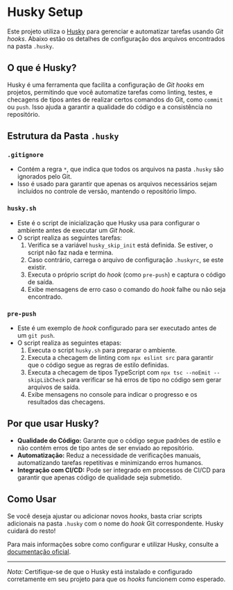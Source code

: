 # Husky Setup

Este projeto utiliza o [Husky](https://typicode.github.io/husky/#/) para gerenciar e automatizar tarefas usando *Git hooks*. Abaixo estão os detalhes de configuração dos arquivos encontrados na pasta `.husky`.

## O que é Husky?

Husky é uma ferramenta que facilita a configuração de *Git hooks* em projetos, permitindo que você automatize tarefas como linting, testes, e checagens de tipos antes de realizar certos comandos do Git, como `commit` ou `push`. Isso ajuda a garantir a qualidade do código e a consistência no repositório.

## Estrutura da Pasta `.husky`

### `.gitignore`

- Contém a regra `*`, que indica que todos os arquivos na pasta `.husky` são ignorados pelo Git.
- Isso é usado para garantir que apenas os arquivos necessários sejam incluídos no controle de versão, mantendo o repositório limpo.

### `husky.sh`

- Este é o script de inicialização que Husky usa para configurar o ambiente antes de executar um *Git hook*.
- O script realiza as seguintes tarefas:
  1. Verifica se a variável `husky_skip_init` está definida. Se estiver, o script não faz nada e termina.
  2. Caso contrário, carrega o arquivo de configuração `.huskyrc`, se este existir.
  3. Executa o próprio script do *hook* (como `pre-push`) e captura o código de saída.
  4. Exibe mensagens de erro caso o comando do *hook* falhe ou não seja encontrado.

### `pre-push`

- Este é um exemplo de *hook* configurado para ser executado antes de um `git push`.
- O script realiza as seguintes etapas:
  1. Executa o script `husky.sh` para preparar o ambiente.
  2. Executa a checagem de linting com `npx eslint src` para garantir que o código segue as regras de estilo definidas.
  3. Executa a checagem de tipos TypeScript com `npx tsc --noEmit --skipLibCheck` para verificar se há erros de tipo no código sem gerar arquivos de saída.
  4. Exibe mensagens no console para indicar o progresso e os resultados das checagens.

## Por que usar Husky?

- **Qualidade do Código:** Garante que o código segue padrões de estilo e não contém erros de tipo antes de ser enviado ao repositório.
- **Automatização:** Reduz a necessidade de verificações manuais, automatizando tarefas repetitivas e minimizando erros humanos.
- **Integração com CI/CD:** Pode ser integrado em processos de CI/CD para garantir que apenas código de qualidade seja submetido.

## Como Usar

Se você deseja ajustar ou adicionar novos *hooks*, basta criar scripts adicionais na pasta `.husky` com o nome do *hook* Git correspondente. Husky cuidará do resto!

Para mais informações sobre como configurar e utilizar Husky, consulte a [documentação oficial](https://typicode.github.io/husky/#/).

---

*Nota:* Certifique-se de que o Husky está instalado e configurado corretamente em seu projeto para que os *hooks* funcionem como esperado.
